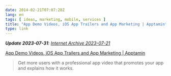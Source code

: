 ```yaml
---
date: 2014-02-21T07:07:28Z
lang: en
tags: [ ideas, marketing, mobile, services ]
title: "App Demo Videos, iOS App Trailers and App Marketing | Apptamin"
type: link
---
```


***Update 2023-07-31**: [Internet Archive 2023-07-21](https://web.archive.org/web/20230721123908/https://www.apptamin.com/)*

[App Demo Videos, iOS App Trailers and App Marketing | Apptamin](http://www.apptamin.com/)

> Get more users with a professional app video that promotes your app
> and explains how it works.
